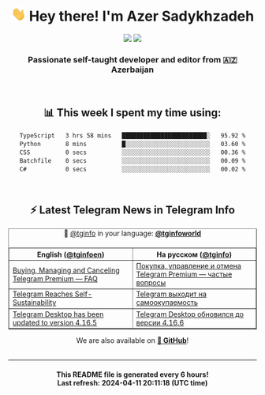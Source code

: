 <div align="center">
	<div>
		<h1>
      <img src="./assets/hi.gif" width="30px"> Hey there! I'm Azer Sadykhzadeh
    </h1>
    <img height="18" src="https://komarev.com/ghpvc/?username=sadykhzadeh&label=Views&color=2081c1&style=flat-square" />
		<a href="https://wakatime.com/Azer"> <img height="18" src="https://wakatime.com/badge/user/f80ae27a-c328-426f-a381-bc84136e2dd6.svg" /> </a>
    <h3>
      Passionate self-taught developer and editor from 🇦🇿 Azerbaijan
    </h3>
  </div>
  <br>

<h2>📊 This week I spent my time using:</h2>

<!--START_SECTION:waka-->

```txt
TypeScript   3 hrs 58 mins   ████████████████████████░   95.92 %
Python       8 mins          █░░░░░░░░░░░░░░░░░░░░░░░░   03.60 %
CSS          0 secs          ░░░░░░░░░░░░░░░░░░░░░░░░░   00.36 %
Batchfile    0 secs          ░░░░░░░░░░░░░░░░░░░░░░░░░   00.09 %
C#           0 secs          ░░░░░░░░░░░░░░░░░░░░░░░░░   00.02 %
```

<!--END_SECTION:waka-->

<br>

<h2>⚡️ Latest Telegram News in Telegram Info</h2>
  <table border>
		<tr>
			<th width="50%">English (<a href="https://t.me/tginfoen">@tginfoen</a>)</th>
			<th>На русском (<a href="https://t.me/tginfo">@tginfo</a>)</th>
		</tr>
		<caption>🚩 <a href="https://t.me/tginfo">@tginfo</a> in your language: <a href="https://t.me/tginfoworld"><b>@tginfoworld</b></a><caption/>
  <tr><td><a href="https://t.me/tginfoen/1892">Buying, Managing and Canceling Telegram Premium — FAQ</a></td>
    <td><a href="https://t.me/tginfo/3988">Покупка, управление и отмена Telegram Premium — частые вопросы</a></td></tr><tr><td><a href="https://t.me/tginfoen/1891">Telegram Reaches Self-Sustainability</a></td>
    <td><a href="https://t.me/tginfo/3987">Telegram выходит на самоокупаемость </a></td></tr><tr><td><a href="https://t.me/tginfoen/1890">Telegram Desktop has been updated to version 4.16.5</a></td>
    <td><a href="https://t.me/tginfo/3986">Telegram Desktop обновился до версии 4.16.6</a></td></tr>
</table>
We are also available on <a href="https://github.com/tginfo"><b>🐙 GitHub</b></a>!
</div>

<br>
<hr>
<h4 align="center">This README file is generated <b>every 6 hours</b>!</br>Last refresh: <b>2024-04-11 20:11:18 (UTC time)</b></h4>
